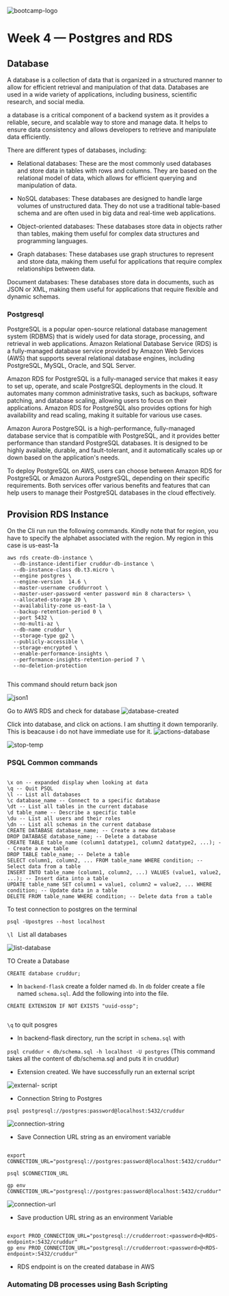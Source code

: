 
![bootcamp-logo](https://user-images.githubusercontent.com/113374279/226582654-70a97688-d573-4fbe-8786-7ca7ae766207.png)

# Week 4 — Postgres and RDS

## Database

A database is a collection of data that is organized in a structured manner to allow for efficient retrieval and manipulation of that data. Databases are used in a wide variety of applications, including business, scientific research, and social media.

a database is a critical component of a backend system as it provides a reliable, secure, and scalable way to store and manage data. It helps to ensure data consistency and allows developers to retrieve and manipulate data efficiently.

There are different types of databases, including:

- Relational databases: These are the most commonly used databases and store data in tables with rows and columns. They are based on the relational model of data, which allows for efficient querying and manipulation of data.

- NoSQL databases: These databases are designed to handle large volumes of unstructured data. They do not use a traditional table-based schema and are often used in big data and real-time web applications.

- Object-oriented databases: These databases store data in objects rather than tables, making them useful for complex data structures and programming languages.

- Graph databases: These databases use graph structures to represent and store data, making them useful for applications that require complex relationships between data.

Document databases: These databases store data in documents, such as JSON or XML, making them useful for applications that require flexible and dynamic schemas.

### Postgresql

PostgreSQL is a popular open-source relational database management system (RDBMS) that is widely used for data storage, processing, and retrieval in web applications. Amazon Relational Database Service (RDS) is a fully-managed database service provided by Amazon Web Services (AWS) that supports several relational database engines, including PostgreSQL, MySQL, Oracle, and SQL Server.

Amazon RDS for PostgreSQL is a fully-managed service that makes it easy to set up, operate, and scale PostgreSQL deployments in the cloud. It automates many common administrative tasks, such as backups, software patching, and database scaling, allowing users to focus on their applications. Amazon RDS for PostgreSQL also provides options for high availability and read scaling, making it suitable for various use cases.

Amazon Aurora PostgreSQL is a high-performance, fully-managed database service that is compatible with PostgreSQL, and it provides better performance than standard PostgreSQL databases. It is designed to be highly available, durable, and fault-tolerant, and it automatically scales up or down based on the application's needs.

To deploy PostgreSQL on AWS, users can choose between Amazon RDS for PostgreSQL or Amazon Aurora PostgreSQL, depending on their specific requirements. Both services offer various benefits and features that can help users to manage their PostgreSQL databases in the cloud effectively.

## Provision RDS Instance
On the Cli run run the following commands. Kindly note that for region, you have to specify the alphabet associated with the region.
My region in this case is us-east-1a

```
aws rds create-db-instance \
  --db-instance-identifier cruddur-db-instance \
  --db-instance-class db.t3.micro \
  --engine postgres \
  --engine-version  14.6 \
  --master-username cruddurroot \
  --master-user-password <enter password min 8 characters> \
  --allocated-storage 20 \
  --availability-zone us-east-1a \
  --backup-retention-period 0 \
  --port 5432 \
  --no-multi-az \
  --db-name cruddur \
  --storage-type gp2 \
  --publicly-accessible \
  --storage-encrypted \
  --enable-performance-insights \
  --performance-insights-retention-period 7 \
  --no-deletion-protection
  
  ```

This command should return back json

![json1](https://user-images.githubusercontent.com/113374279/226708106-bd2c34e6-eb8a-4796-8aad-e7271132051a.png)


Go to AWS RDS and check for database
![database-created](https://user-images.githubusercontent.com/113374279/226709470-aefede8a-5b0d-44b3-95db-8a5c3775bb74.png)


Click into database, and click on actions.  I am shutting it down temporarily. This is beacause i do not have immediate use for it. 
![actions-database](https://user-images.githubusercontent.com/113374279/226709894-a98da60f-5063-4e59-8c42-b0add82c1196.png)


![stop-temp](https://user-images.githubusercontent.com/113374279/226710332-be4b35fc-b2f9-45df-b5e4-b40e64b14468.png)

### PSQL Common commands

```

\x on -- expanded display when looking at data
\q -- Quit PSQL
\l -- List all databases
\c database_name -- Connect to a specific database
\dt -- List all tables in the current database
\d table_name -- Describe a specific table
\du -- List all users and their roles
\dn -- List all schemas in the current database
CREATE DATABASE database_name; -- Create a new database
DROP DATABASE database_name; -- Delete a database
CREATE TABLE table_name (column1 datatype1, column2 datatype2, ...); -- Create a new table
DROP TABLE table_name; -- Delete a table
SELECT column1, column2, ... FROM table_name WHERE condition; -- Select data from a table
INSERT INTO table_name (column1, column2, ...) VALUES (value1, value2, ...); -- Insert data into a table
UPDATE table_name SET column1 = value1, column2 = value2, ... WHERE condition; -- Update data in a table
DELETE FROM table_name WHERE condition; -- Delete data from a table

```

To test connection to postgres on the terminal

```
psql -Upostgres --host localhost

```

`\l ` List all databases

![list-database](https://user-images.githubusercontent.com/113374279/226714791-db982c17-11d3-40e7-bd20-6770787589bc.png)

TO Create a Database

`CREATE database cruddur;`

- In `backend-flask` create a folder named `db`. In `db` folder create a file named `schema.sql`. Add the following into into the file.

```
CREATE EXTENSION IF NOT EXISTS "uuid-ossp";


```

`\q` to quit posgres

- In backend-flask directory, run the script in `schema.sql` with 

`psql cruddur < db/schema.sql -h localhost -U postgres` (This command takes all the content of db/schema.sql and puts it in cruddur)

- Extension created. We have successfully run an external script

![external- script](https://user-images.githubusercontent.com/113374279/226736022-84c95249-0a4c-4ab0-8c9b-23dac3e13a3c.png)

- Connection String to Postgres


```
psql postgresql://postgres:password@localhost:5432/cruddur

```

![connection-string](https://user-images.githubusercontent.com/113374279/226770026-82d8884c-f33a-463b-855c-7caf47d15794.png)


- Save Connection URL string as an enviroment variable


```

export CONNECTION_URL="postgresql://postgres:password@localhost:5432/cruddur"

psql $CONNECTION_URL

gp env CONNECTION_URL="postgresql://postgres:password@localhost:5432/cruddur"

```

![connection-url](https://user-images.githubusercontent.com/113374279/226769963-7d8f7fc5-96de-4c9f-9158-2b442fe7631f.png)


- Save production URL string as an environment Variable


```

export PROD_CONNECTION_URL="postgresql://crudderroot:<password>@<RDS-endpoint>:5432/cruddur"
gp env PROD_CONNECTION_URL="postgresql://crudderroot:<password>@<RDS-endpoint>:5432/cruddur"

```

- RDS endpoint is on the created database in AWS


### Automating DB processes using Bash Scripting






